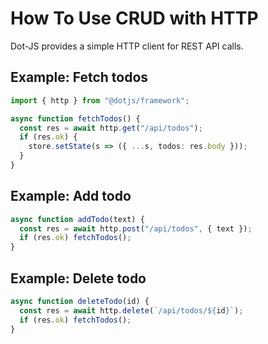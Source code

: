 # How To Use CRUD with HTTP

Dot-JS provides a simple HTTP client for REST API calls.

## Example: Fetch todos

```ts
import { http } from "@dotjs/framework";

async function fetchTodos() {
  const res = await http.get("/api/todos");
  if (res.ok) {
    store.setState(s => ({ ...s, todos: res.body }));
  }
}
```

## Example: Add todo

```ts
async function addTodo(text) {
  const res = await http.post("/api/todos", { text });
  if (res.ok) fetchTodos();
}
```

## Example: Delete todo

```ts
async function deleteTodo(id) {
  const res = await http.delete(`/api/todos/${id}`);
  if (res.ok) fetchTodos();
}
```